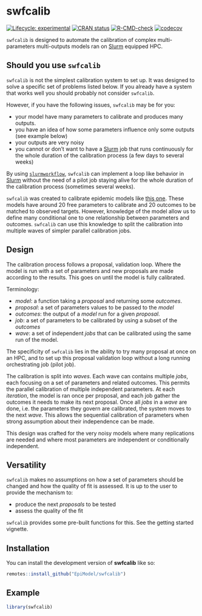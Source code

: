 
<!-- README.md is generated from README.Rmd. Please edit that file -->

# swfcalib

<!-- badges: start -->

[![Lifecycle:
experimental](https://img.shields.io/badge/lifecycle-experimental-orange.svg)](https://lifecycle.r-lib.org/articles/stages.html#experimental)
[![CRAN
status](https://www.r-pkg.org/badges/version/slurmworkflow)](https://CRAN.R-project.org/package=slurmworkflow)
[![R-CMD-check](https://github.com/EpiModel/swfcalib/workflows/R-CMD-check/badge.svg)](https://github.com/EpiModel/swfcalib/actions)
[![codecov](https://codecov.io/gh/EpiModel/swfcalib/branch/main/graph/badge.svg?token=eo2r0HeP8Z)](https://codecov.io/gh/EpiModel/swfcalib)
<!-- badges: end -->

`swfcalib` is designed to automate the calibration of complex
multi-parameters multi-outputs models ran on
[Slurm](https://slurm.schedmd.com/) equipped HPC.

## Should you use `swfcalib`

`swfcalib` is not the simplest calibration system to set up. It was
designed to solve a specific set of problems listed below. If you
already have a system that works well you should probably not consider
`swfcalib`.

However, if you have the following issues, `swfcalib` may be for you:

- your model have many parameters to calibrate and produces many
  outputs.
- you have an idea of how some parameters influence only some outputs
  (see example below)
- your outputs are very noisy
- you cannot or don’t want to have a [Slurm](https://slurm.schedmd.com/)
  job that runs continuously for the whole duration of the calibration
  process (a few days to several weeks)

By using [`slurmworkflow`](https://github.com/EpiModel/slurmworkflow),
`swfcalib` can implement a loop like behavior in
[Slurm](https://slurm.schedmd.com/) without the need of a pilot job
staying alive for the whole duration of the calibration process
(sometimes several weeks).

`swfcalib` was created to calibrate epidemic models like [this
one](https://github.com/EpiModel/DoxyPEP). These models have around 20
free parameters to calibrate and 20 outcomes to be matched to observed
targets. However, knowledge of the model allow us to define many
conditional one to one relationship between parameters and outcomes.
`swfcalib` can use this knowledge to split the calibration into multiple
waves of simpler parallel calibration jobs.

## Design

The calibration process follows a proposal, validation loop. Where the
model is run with a set of parameters and new proposals are made
according to the results. This goes on until the model is fully
calibrated.

Terminology:

- *model*: a function taking a *proposal* and returning some *outcomes*.
- *proposal*: a set of parameters values to be passed to the *model*
- *outcomes*: the output of a *model* run for a given *proposal*.
- *job*: a set of parameters to be calibrated by using a subset of the
  *outcomes*
- *wave*: a set of independent *jobs* that can be calibrated using the
  same run of the model.

The specificity of `swfcalib` lies in the ability to try many proposal
at once on an HPC, and to set up this proposal validation loop without a
long running orchestrating job (pilot job).

The calibration is split into *waves*. Each wave can contains multiple
*jobs*, each focusing on a set of parameters and related outcomes. This
permits the parallel calibration of multiple independent parameters. At
each *iteration*, the model is ran once per proposal, and each job
gather the outcomes it needs to make its next proposal. Once all *jobs*
in a *wave* are done, i.e. the parameters they govern are calibrated,
the system moves to the next *wave*. This allows the sequential
calibration of parameters when strong assumption about their
independence can be made.

This design was crafted for the very noisy models where many
replications are needed and where most parameters are independent or
conditionally independent.

## Versatility

`swfcalib` makes no assumptions on how a set of parameters should be
changed and how the quality of fit is assessed. It is up to the user to
provide the mechanism to:

- produce the next *proposals* to be tested
- assess the quality of the fit

`swfcalib` provides some pre-built functions for this. See the getting
started vignette.

## Installation

You can install the development version of **swfcalib** like so:

``` r
remotes::install_github("EpiModel/swfcalib")
```

## Example

``` r
library(swfcalib)
```
